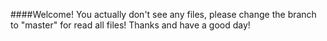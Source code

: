 ####Welcome!
You actually don't see any files, please change the branch to "master" for read all files!
Thanks and have a good day!
